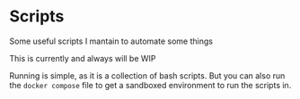# Scripts

Some useful scripts I mantain to automate some things

This is currently and always will be WIP

Running is simple, as it is a collection of bash scripts. But you can also run the `docker compose` file to get a sandboxed environment to run the scripts in.